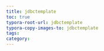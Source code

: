 ```yaml
---
title: jdbctemplate
toc: true
typora-root-url: jdbctemplate
typora-copy-images-to: jdbctemplate
tags:
category:
---
```

